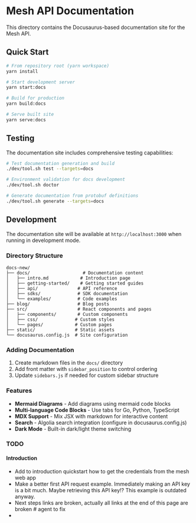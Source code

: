 # Mesh API Documentation

This directory contains the Docusaurus-based documentation site for the Mesh API.

## Quick Start

```bash
# From repository root (yarn workspace)
yarn install

# Start development server 
yarn start:docs

# Build for production
yarn build:docs

# Serve built site
yarn serve:docs
```

## Testing

The documentation site includes comprehensive testing capabilities:

```bash
# Test documentation generation and build
./dev/tool.sh test --targets=docs

# Environment validation for docs development
./dev/tool.sh doctor

# Generate documentation from protobuf definitions
./dev/tool.sh generate --targets=docs
```

## Development

The documentation site will be available at `http://localhost:3000` when running in development mode.

### Directory Structure

```text
docs-new/
├── docs/                    # Documentation content
│   ├── intro.md            # Introduction page
│   ├── getting-started/    # Getting started guides
│   ├── api/               # API reference
│   ├── sdks/              # SDK documentation
│   └── examples/          # Code examples
├── blog/                  # Blog posts
├── src/                   # React components and pages
│   ├── components/        # Custom components
│   ├── css/              # Custom styles
│   └── pages/            # Custom pages
├── static/               # Static assets
└── docusaurus.config.js  # Site configuration
```

### Adding Documentation

1. Create markdown files in the `docs/` directory
2. Add front matter with `sidebar_position` to control ordering
3. Update `sidebars.js` if needed for custom sidebar structure

### Features

- **Mermaid Diagrams** - Add diagrams using mermaid code blocks
- **Multi-language Code Blocks** - Use tabs for Go, Python, TypeScript
- **MDX Support** - Mix JSX with markdown for interactive content
- **Search** - Algolia search integration (configure in docusaurus.config.js)
- **Dark Mode** - Built-in dark/light theme switching

### TODO

#### Introduction
- Add to introduction quickstart how to get the credentials from the mesh web app
- Make a better first API request example. Immediately making an API key is a bit much. Maybe retrieving this API key!? This example is outdated anyway.
- Next steps links are broken, actually all links at the end of this page are broken # agent to fix
- 
